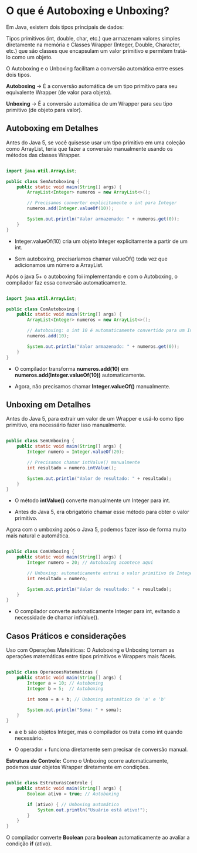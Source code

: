 # O que é Autoboxing e Unboxing?

Em Java, existem dois tipos principais de dados:

Tipos primitivos (int, double, char, etc.) que armazenam valores simples diretamente na memória e Classes Wrapper (Integer, Double, Character, etc.) que são classes que encapsulam um valor primitivo e permitem tratá-lo como um objeto.

O Autoboxing e o Unboxing facilitam a conversão automática entre esses dois tipos.

**Autoboxing** -> É a conversão automática de um tipo primitivo para seu equivalente Wrapper (de valor para objeto).

**Unboxing** -> É a conversão automática de um Wrapper para seu tipo primitivo (de objeto para valor).

## Autoboxing em Detalhes

Antes do Java 5, se você quisesse usar um tipo primitivo em uma coleção como ArrayList, teria que fazer a conversão manualmente usando os métodos das classes Wrapper.

``` Java

import java.util.ArrayList;

public class SemAutoboxing {
    public static void main(String[] args) {
        ArrayList<Integer> numeros = new ArrayList<>();

        // Precisamos converter explicitamente o int para Integer
        numeros.add(Integer.valueOf(10)); 

        System.out.println("Valor armazenado: " + numeros.get(0));
    }
}

```

- Integer.valueOf(10) cria um objeto Integer explicitamente a partir de um int.

- Sem autoboxing, precisaríamos chamar valueOf() toda vez que adicionamos um número a ArrayList<Integer>.

Após o java 5+ o autoboxing foi implementando e com o Autoboxing, o compilador faz essa conversão automaticamente.

``` Java

import java.util.ArrayList;

public class ComAutoboxing {
    public static void main(String[] args) {
        ArrayList<Integer> numeros = new ArrayList<>();

        // Autoboxing: o int 10 é automaticamente convertido para um Integer
        numeros.add(10); 

        System.out.println("Valor armazenado: " + numeros.get(0));
    }
}

```

- O compilador transforma **numeros.add(10)** em **numeros.add(Integer.valueOf(10))** automaticamente.

- Agora, não precisamos chamar **Integer.valueOf()** manualmente.

## Unboxing em Detalhes

Antes do Java 5, para extrair um valor de um Wrapper e usá-lo como tipo primitivo, era necessário fazer isso manualmente.

``` Java

public class SemUnboxing {
    public static void main(String[] args) {
        Integer numero = Integer.valueOf(20);

        // Precisamos chamar intValue() manualmente
        int resultado = numero.intValue(); 

        System.out.println("Valor de resultado: " + resultado);
    }
}

```

- O método **intValue()** converte manualmente um Integer para int.

- Antes do Java 5, era obrigatório chamar esse método para obter o valor primitivo.

Agora com o umboxing após o Java 5, podemos fazer isso de forma muito mais natural e automática.

``` Java

public class ComUnboxing {
    public static void main(String[] args) {
        Integer numero = 20; // Autoboxing acontece aqui

        // Unboxing: automaticamente extrai o valor primitivo de Integer
        int resultado = numero; 

        System.out.println("Valor de resultado: " + resultado);
    }
}

```

- O compilador converte automaticamente Integer para int, evitando a necessidade de chamar intValue().

## Casos Práticos e considerações

Uso com Operações Mateáticas: O Autoboxing e Unboxing tornam as operações matemáticas entre tipos primitivos e Wrappers mais fáceis.

``` Java

public class OperacoesMatematicas {
    public static void main(String[] args) {
        Integer a = 10; // Autoboxing
        Integer b = 5;  // Autoboxing

        int soma = a + b; // Unboxing automático de 'a' e 'b'

        System.out.println("Soma: " + soma);
    }
}

```

- a e b são objetos Integer, mas o compilador os trata como int quando necessário.

- O operador + funciona diretamente sem precisar de conversão manual.

**Estrutura de Controle:** Como o Unboxing ocorre automaticamente, podemos usar objetos Wrapper diretamente em condições.

``` Java

public class EstruturasControle {
    public static void main(String[] args) {
        Boolean ativo = true; // Autoboxing

        if (ativo) { // Unboxing automático
            System.out.println("Usuário está ativo!");
        }
    }
}

```

O compilador converte **Boolean** para **boolean** automaticamente ao avaliar a condição **if** (ativo).
